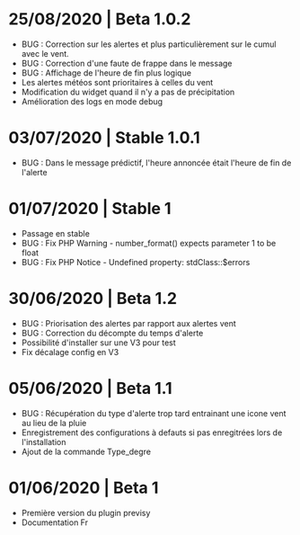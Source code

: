 # 25/08/2020 | Beta 1.0.2

- BUG : Correction sur les alertes et plus particulièrement sur le cumul avec le vent.
- BUG : Correction d'une faute de frappe dans le message
- BUG : Affichage de l'heure de fin plus logique
- Les alertes météos sont prioritaires à celles du vent
- Modification du widget quand il n'y a pas de précipitation
- Amélioration des logs en mode debug 

# 03/07/2020 | Stable 1.0.1

- BUG : Dans le message prédictif, l'heure annoncée était l'heure de fin de l'alerte

# 01/07/2020 | Stable 1

- Passage en stable
- BUG : Fix PHP Warning - number_format() expects parameter 1 to be float
- BUG : Fix PHP Notice - Undefined property: stdClass::$errors

# 30/06/2020 | Beta 1.2
- BUG : Priorisation des alertes par rapport aux alertes vent
- BUG : Correction du décompte du temps d'alerte
- Possibilité d'installer sur une V3 pour test
- Fix décalage config en V3

# 05/06/2020 | Beta 1.1

- BUG : Récupération du type d'alerte trop tard entrainant une icone vent au lieu de la pluie
- Enregistrement des configurations à defauts si pas enregitrées lors de l'installation
- Ajout de la commande Type_degre

# 01/06/2020 | Beta 1

- Première version du plugin previsy 
- Documentation Fr
